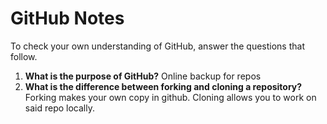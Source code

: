 # GitHub Notes

To check your own understanding of GitHub, answer the questions that follow.

1. **What is the purpose of GitHub?** Online backup for repos
1. **What is the difference between forking and cloning a repository?** Forking makes your own copy in github. Cloning allows you to work on said repo locally.